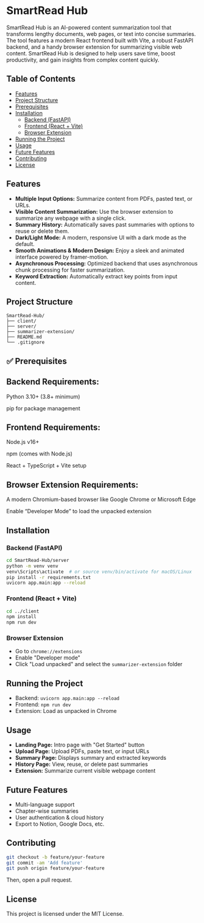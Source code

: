 # SmartRead Hub

SmartRead Hub is an AI-powered content summarization tool that transforms lengthy documents, web pages, or text into concise summaries. The tool features a modern React frontend built with Vite, a robust FastAPI backend, and a handy browser extension for summarizing visible web content. SmartRead Hub is designed to help users save time, boost productivity, and gain insights from complex content quickly.

## Table of Contents

- [Features](#features)
- [Project Structure](#project-structure)
- [Prerequisites](#prerequisites)
- [Installation](#installation)
  - [Backend (FastAPI)](#backend-fastapi)
  - [Frontend (React + Vite)](#frontend-react)
  - [Browser Extension](#browser-extension)
- [Running the Project](#running-the-project)
- [Usage](#usage)
- [Future Features](#future-features)
- [Contributing](#contributing)
- [License](#license)

## Features

- **Multiple Input Options:** Summarize content from PDFs, pasted text, or URLs.
- **Visible Content Summarization:** Use the browser extension to summarize any webpage with a single click.
- **Summary History:** Automatically saves past summaries with options to reuse or delete them.
- **Dark/Light Mode:** A modern, responsive UI with a dark mode as the default.
- **Smooth Animations & Modern Design:** Enjoy a sleek and animated interface powered by framer-motion.
- **Asynchronous Processing:** Optimized backend that uses asynchronous chunk processing for faster summarization.
- **Keyword Extraction:** Automatically extract key points from input content.

## Project Structure

```
SmartRead-Hub/
├── client/
├── server/
├── summarizer-extension/
├── README.md
└── .gitignore
```

## ✅ Prerequisites

## Backend Requirements:

Python 3.10+ (3.8+ minimum)

pip for package management

## Frontend Requirements:

Node.js v16+

npm (comes with Node.js)

React + TypeScript + Vite setup

## Browser Extension Requirements:

A modern Chromium-based browser like Google Chrome or Microsoft Edge

Enable “Developer Mode” to load the unpacked extension

## Installation

### Backend (FastAPI)

```bash
cd SmartRead-Hub/server
python -m venv venv
venv\Scripts\activate  # or source venv/bin/activate for macOS/Linux
pip install -r requirements.txt
uvicorn app.main:app --reload
```

### Frontend (React + Vite)

```bash
cd ../client
npm install
npm run dev
```

### Browser Extension

- Go to `chrome://extensions`
- Enable "Developer mode"
- Click "Load unpacked" and select the `summarizer-extension` folder

## Running the Project

- Backend: `uvicorn app.main:app --reload`
- Frontend: `npm run dev`
- Extension: Load as unpacked in Chrome

## Usage

- **Landing Page:** Intro page with "Get Started" button
- **Upload Page:** Upload PDFs, paste text, or input URLs
- **Summary Page:** Displays summary and extracted keywords
- **History Page:** View, reuse, or delete past summaries
- **Extension:** Summarize current visible webpage content

## Future Features

- Multi-language support
- Chapter-wise summaries
- User authentication & cloud history
- Export to Notion, Google Docs, etc.

## Contributing

```bash
git checkout -b feature/your-feature
git commit -am 'Add feature'
git push origin feature/your-feature
```

Then, open a pull request.

## License

This project is licensed under the MIT License.

